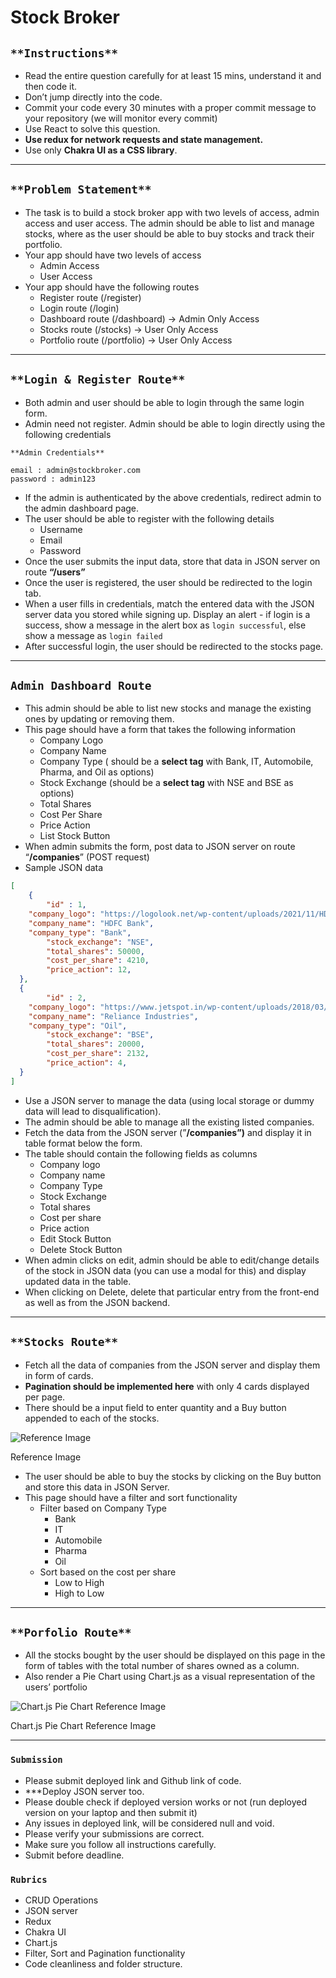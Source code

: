 # Stock Broker

## `**Instructions**`

- Read the entire question carefully for at least 15 mins, understand it and then code it.
- Don’t jump directly into the code.
- Commit your code every 30 minutes with a proper commit message to your repository (we will monitor every commit)
- Use React to solve this question.
- **Use redux for network requests and state management.**
- Use only **Chakra UI as a CSS library**.

---

## `**Problem Statement**`

- The task is to build a stock broker app with two levels of access, admin access and user access. The admin should be able to list and manage stocks, where as the user should be able to buy stocks and track their portfolio.
- Your app should have two levels of access
    - Admin Access
    - User Access
- Your app should have the following routes
    - Register route (/register)
    - Login route  (/login)
    - Dashboard route (/dashboard) → Admin Only Access
    - Stocks route (/stocks) → User Only Access
    - Portfolio route (/portfolio) → User Only Access
    

---

## `**Login & Register Route**`

- Both admin and user should be able to login through the same login form.
- Admin need not register. Admin should be able to login directly using the following credentials

```
**Admin Credentials**

email : admin@stockbroker.com
password : admin123
```

- If the admin is authenticated by the above credentials, redirect admin to the admin dashboard page.
- The user should be able to register with the following details
    - Username
    - Email
    - Password
- Once the user submits the input data, store that data in JSON server on route **“/users”**
- Once the user is registered, the user should be redirected to the login tab.
- When a user fills in credentials, match the entered data with the JSON server data you stored while signing up. Display an alert - if login is a success, show a message in the alert box as `login successful`, else show a message as `login failed`
- After successful login, the user should be redirected to the stocks page.

---

## **`Admin Dashboard Route`**

- This admin should be able to list new stocks and manage the existing ones by updating or removing them.
- This page should have a form that takes the following information
    - Company Logo
    - Company Name
    - Company Type ( should be a **select tag** with Bank, IT, Automobile, Pharma, and Oil as options)
    - Stock Exchange (should be a **select tag** with NSE and BSE as options)
    - Total Shares
    - Cost Per Share
    - Price Action
    - List Stock Button
- When admin submits the form, post data to JSON server on route “**/companies**” (POST request)
- Sample JSON data

```json
[
	{
		"id" : 1,
    "company_logo": "https://logolook.net/wp-content/uploads/2021/11/HDFC-Bank-Logo.png",
    "company_name": "HDFC Bank",
    "company_type": "Bank",
		"stock_exchange": "NSE",
		"total_shares": 50000,
		"cost_per_share": 4210,
		"price_action": 12,
  },
  {
		"id" : 2,
    "company_logo": "https://www.jetspot.in/wp-content/uploads/2018/03/reliance-logo.jpg",
    "company_name": "Reliance Industries",
    "company_type": "Oil",
		"stock_exchange": "BSE",
		"total_shares": 20000,
		"cost_per_share": 2132,
		"price_action": 4,
  }
]
```

- Use a JSON server to manage the data (using local storage or dummy data will lead to disqualification).
- The admin should be able to manage all the existing listed companies.
- Fetch the data from the JSON server (”**/companies”)** and display it in table format below the form.
- The table should contain the following fields as columns
    - Company logo
    - Company name
    - Company Type
    - Stock Exchange
    - Total shares
    - Cost per share
    - Price action
    - Edit Stock Button
    - Delete Stock Button
- When admin clicks on edit, admin should be able to edit/change details of the stock in JSON data (you can use a modal for this) and display updated data in the table.
- When clicking on Delete, delete that particular entry from the front-end as well as from the JSON backend.

---

## `**Stocks Route**`

- Fetch all the data of companies from the JSON server and display them in form of cards.
- **Pagination should be implemented here** with only 4 cards displayed per page.
- There should be a input field to enter quantity and a Buy button appended to each of the stocks.

![Reference Image](https://s3-us-west-2.amazonaws.com/secure.notion-static.com/025acb67-06c0-486f-9765-bfae29db56b6/Reference_Image.png)

Reference Image

- The user should be able to buy the stocks by clicking on the Buy button and store this data in JSON Server.
- This page should have a filter and sort functionality
    - Filter based on Company Type
        - Bank
        - IT
        - Automobile
        - Pharma
        - Oil
    - Sort based on the cost per share
        - Low to High
        - High to Low
    

---

## `**Porfolio Route**`

- All the stocks bought by the user should be displayed on this page in the form of tables with the total number of shares owned as a column.
- Also render a Pie Chart using Chart.js as a visual representation of the users’ portfolio

![Chart.js Pie Chart Reference Image](https://s3-us-west-2.amazonaws.com/secure.notion-static.com/4bb99d39-cd79-4b2c-828d-0e510a7f0898/download.png)

Chart.js Pie Chart Reference Image

---

### **`Submission`**

- Please submit deployed link and Github link of code.
- ***Deploy JSON server too.
- Please double check if deployed version works or not (run deployed version on your laptop and then submit it)
- Any issues in deployed link, will be considered null and void.
- Please verify your submissions are correct.
- Make sure you follow all instructions carefully.
- Submit before deadline.

### **`Rubrics`**

- CRUD Operations
- JSON server
- Redux
- Chakra UI
- Chart.js
- Filter, Sort and Pagination functionality
- Code cleanliness and folder structure.